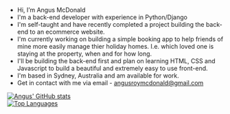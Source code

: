 - Hi, I’m Angus McDonald
- I'm a back-end developer with experience in Python/Django
- I'm self-taught and have recently completed a project building the back-end to an ecommerce website.
- I'm currently working on building a simple booking app to help friends of mine more easily manage thier holiday homes. I.e. which loved one is staying at the property, when and for how long.
- I'll be building the back-end first and plan on learning HTML, CSS and Javascript to build a beautiful and extremely easy to use front-end.
- I'm based in Sydney, Australia and am available for work.
- Get in contact with me via email - angusroymcdonald@gmail.com

<!---
banga87/banga87 is a ✨ special ✨ repository because its `README.md` (this file) appears on your GitHub profile.
You can click the Preview link to take a look at your changes.
--->
[![Angus' GitHub stats](https://github-readme-stats.vercel.app/api?username=banga87&count_private=true&show_icons=true&theme=calm)](https://github.com/banga87/github-readme-stats)
<br>
[![Top Languages](https://github-readme-stats.vercel.app/api/top-langs/?username=banga87&layout=compact)](https://github.com/banga87/github-readme-stats)
<br>

